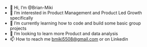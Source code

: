- 👋 Hi, I’m @Brian-Miki
- 👀 I’m interested in Product Management and Product Led Growth specifically
- 🌱 I’m currently learning how to code and build some basic group projects
- 💞️ I’m looking to learn more Product and data analysis
- 📫 How to reach me bmiki5508@gmail.com or on Linkedin

<!---
Brian-Miki/Brian-Miki is a ✨ special ✨ repository because its `README.md` (this file) appears on your GitHub profile.
You can click the Preview link to take a look at your changes.
--->
